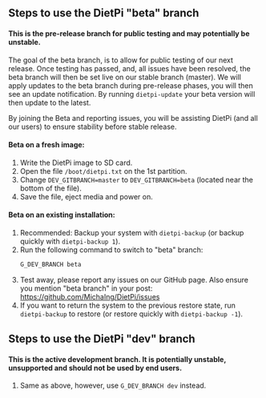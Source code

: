 ## Steps to use the DietPi "beta" branch
#### This is the pre-release branch for public testing and may potentially be unstable.
The goal of the beta branch, is to allow for public testing of our next release. Once testing has passed, and, all issues have been resolved, the beta branch will then be set live on our stable branch (master). We will apply updates to the beta branch during pre-release phases, you will then see an update notification. By running `dietpi-update` your beta version will then update to the latest.

By joining the Beta and reporting issues, you will be assisting DietPi (and all our users) to ensure stability before stable release.

#### Beta on a fresh image:
1. Write the DietPi image to SD card.
2. Open the file `/boot/dietpi.txt` on the 1st partition.
3. Change `DEV_GITBRANCH=master` to `DEV_GITBRANCH=beta` (located near the bottom of the file).
4. Save the file, eject media and power on.

#### Beta on an existing installation:
1. Recommended: Backup your system with `dietpi-backup` (or backup quickly with `dietpi-backup 1`).
2. Run the following command to switch to "beta" branch:
    ```sh
    G_DEV_BRANCH beta
    ```
3. Test away, please report any issues on our GitHub page. Also ensure you mention "beta branch" in your post: https://github.com/MichaIng/DietPi/issues
4. If you want to return the system to the previous restore state, run `dietpi-backup` to restore (or restore quickly with `dietpi-backup -1`).

## Steps to use the DietPi "dev" branch
#### This is the active development branch. It is potentially unstable, unsupported and should not be used by end users.
1. Same as above, however, use `G_DEV_BRANCH dev` instead.
